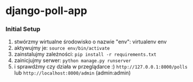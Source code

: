 django-poll-app
===============

### Initial Setup ###
1. stwórzmy wirtualne środowisko o nazwie "env": virtualenv env
2. aktywujmy je: ``source env/bin/activate``
3. zainstalujmy zależności: ``pip install -r requirements.txt``
4. zainicjujmy serwer: ``python manage.py runserver``
5. i sprawdźmy czy działa w przeglądarce :) ``http://127.0.0.1:8000/polls`` lub ``http://localhost:8000/admin`` (admin:admin)


